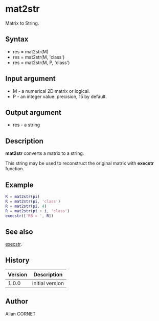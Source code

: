 

# mat2str

Matrix to String.

## Syntax

- res = mat2str(M)
- res = mat2str(M, 'class')
- res = mat2str(M, P, 'class')

## Input argument

 - M - a numerical 2D matrix or logical.
 - P - an integer value: precision, 15 by default.

## Output argument

 - res - a string

## Description


  <p><b>mat2str</b> converts a matrix to a string.</p>
  <p>This string may be used to reconstruct the original matrix with <b>execstr</b> function.</p>


## Example

```matlab
R = mat2str(pi)
R = mat2str(pi, 'class')
R = mat2str(pi, 4)
R = mat2str(pi + i, 'class')
execstr(['RB = ', R])
```

## See also

[execstr](../core/execstr.md).
## History

|Version|Description|
|------|------|
|1.0.0|initial version|


## Author

Allan CORNET



